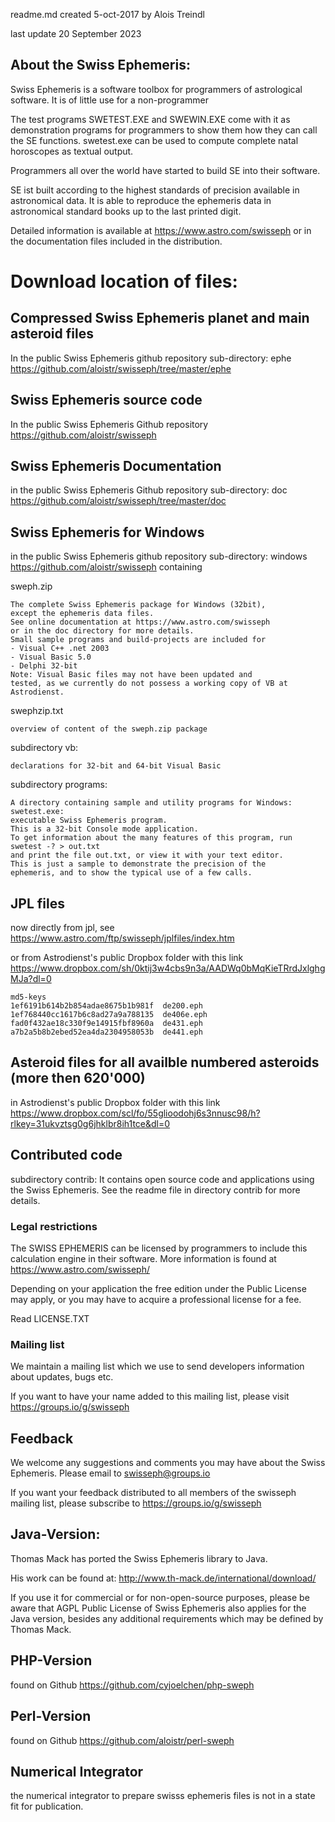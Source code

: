 readme.md  created 5-oct-2017 by Alois Treindl

last update 20 September 2023

## About the Swiss Ephemeris:

Swiss Ephemeris is a software toolbox for programmers of astrological
software. It is of little use for a non-programmer

The test programs SWETEST.EXE and SWEWIN.EXE come
with it as demonstration programs for programmers to show them how
they can call the SE functions.
swetest.exe can be used to compute complete natal horoscopes as textual
output.

Programmers all over the world have started to build SE into their
software. 

SE ist built according to the highest standards of precision available
in astronomical data. It is able to reproduce the ephemeris data in
astronomical standard books up to the last printed digit.

Detailed information is available at https://www.astro.com/swisseph
or in the documentation files included in the distribution.

# Download location of files:

## Compressed Swiss Ephemeris planet and main asteroid files

In the public Swiss Ephemeris github repository
sub-directory: ephe
https://github.com/aloistr/swisseph/tree/master/ephe

## Swiss Ephemeris source code

In the public Swiss Ephemeris Github repository
https://github.com/aloistr/swisseph

## Swiss Ephemeris Documentation

in the public Swiss Ephemeris Github repository
sub-directory: doc
https://github.com/aloistr/swisseph/tree/master/doc

## Swiss Ephemeris for Windows

in the public Swiss Ephemeris github repository
sub-directory: windows
https://github.com/aloistr/swisseph
containing

sweph.zip

	The complete Swiss Ephemeris package for Windows (32bit),
	except the ephemeris data files.
	See online documentation at https://www.astro.com/swisseph
	or in the doc directory for more details.
	Small sample programs and build-projects are included for
	- Visual C++ .net 2003
	- Visual Basic 5.0 
	- Delphi 32-bit
	Note: Visual Basic files may not have been updated and
	tested, as we currently do not possess a working copy of VB at Astrodienst.

swephzip.txt

	overview of content of the sweph.zip package

subdirectory vb:

	declarations for 32-bit and 64-bit Visual Basic

subdirectory programs:

	A directory containing sample and utility programs for Windows:
	swetest.exe:
	executable Swiss Ephemeris program.
	This is a 32-bit Console mode application.
	To get information about the many features of this program, run
	swetest -? > out.txt
	and print the file out.txt, or view it with your text editor.
	This is just a sample to demonstrate the precision of the
	ephemeris, and to show the typical use of a few calls.


## JPL files

now directly from jpl, see
https://www.astro.com/ftp/swisseph/jplfiles/index.htm

or from Astrodienst's public Dropbox folder with this link
https://www.dropbox.com/sh/0ktij3w4cbs9n3a/AADWq0bMqKieTRrdJxlghgMJa?dl=0

	md5-keys
	1ef6191b614b2b854adae8675b1b981f  de200.eph
	1ef768440cc1617b6c8ad27a9a788135  de406e.eph
	fad0f432ae18c330f9e14915fbf8960a  de431.eph
	a7b2a5b8b2ebed52ea4da2304958053b  de441.eph

## Asteroid files for all availble numbered asteroids (more then 620'000)

in Astrodienst's public Dropbox folder with this link
https://www.dropbox.com/scl/fo/55glioodohj6s3nnusc98/h?rlkey=31ukvztsg0g6jhklbr8ih1tce&dl=0

## Contributed code

subdirectory contrib:
It contains open source code and applications using the Swiss Ephemeris.
See the readme file in directory contrib for more details.


### Legal restrictions

The SWISS EPHEMERIS can be licensed by programmers to include this 
calculation engine in their software. More information is found at
https://www.astro.com/swisseph/

Depending on your application the free edition under the Public License
may apply, or you may have to acquire a professional license for a fee.

Read LICENSE.TXT

### Mailing list
We maintain a mailing list which we use to send developers information about
updates, bugs etc.

If you want to have your name added to this mailing list, please
visit https://groups.io/g/swisseph

## Feedback

We welcome any suggestions and comments you may have about the Swiss Ephemeris.
Please email to swisseph@groups.io

If you want your feedback distributed to all members of the swisseph
mailing list, please subscribe to https://groups.io/g/swisseph

## Java-Version:

Thomas Mack has ported the Swiss Ephemeris library to Java.

His work can be found at:  http://www.th-mack.de/international/download/

If you use it for commercial or for non-open-source purposes, please
be aware that AGPL Public License of Swiss Ephemeris 
also applies for the Java version, besides any additional requirements
which may be defined by Thomas Mack.

## PHP-Version
found on Github https://github.com/cyjoelchen/php-sweph

## Perl-Version
found on Github https://github.com/aloistr/perl-sweph

## Numerical Integrator
the numerical integrator to prepare swisss ephemeris files is not in a state
fit for publication.
